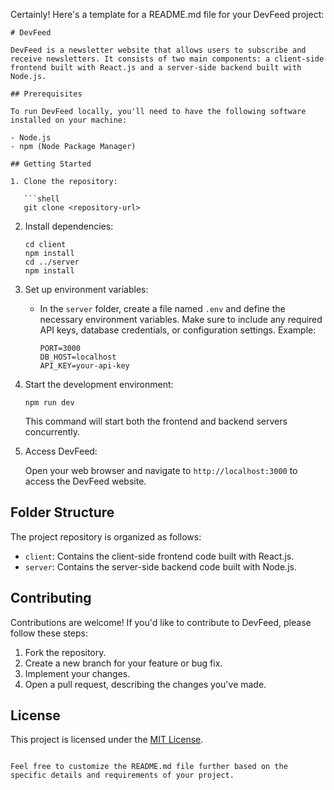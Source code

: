 Certainly! Here's a template for a README.md file for your DevFeed project:

```
# DevFeed

DevFeed is a newsletter website that allows users to subscribe and receive newsletters. It consists of two main components: a client-side frontend built with React.js and a server-side backend built with Node.js.

## Prerequisites

To run DevFeed locally, you'll need to have the following software installed on your machine:

- Node.js
- npm (Node Package Manager)

## Getting Started

1. Clone the repository:

   ```shell
   git clone <repository-url>
   ```

2. Install dependencies:

   ```shell
   cd client
   npm install
   cd ../server
   npm install
   ```

3. Set up environment variables:

   - In the `server` folder, create a file named `.env` and define the necessary environment variables. Make sure to include any required API keys, database credentials, or configuration settings. Example:

     ```
     PORT=3000
     DB_HOST=localhost
     API_KEY=your-api-key
     ```

4. Start the development environment:

   ```shell
   npm run dev
   ```

   This command will start both the frontend and backend servers concurrently.

5. Access DevFeed:

   Open your web browser and navigate to `http://localhost:3000` to access the DevFeed website.

## Folder Structure

The project repository is organized as follows:

- `client`: Contains the client-side frontend code built with React.js.
- `server`: Contains the server-side backend code built with Node.js.

## Contributing

Contributions are welcome! If you'd like to contribute to DevFeed, please follow these steps:

1. Fork the repository.
2. Create a new branch for your feature or bug fix.
3. Implement your changes.
4. Open a pull request, describing the changes you've made.

## License

This project is licensed under the [MIT License](LICENSE).

```

Feel free to customize the README.md file further based on the specific details and requirements of your project.
